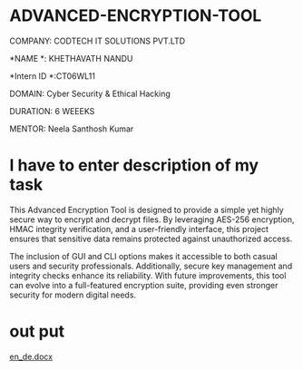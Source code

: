 # ADVANCED-ENCRYPTION-TOOL
COMPANY: CODTECH IT SOLUTIONS PVT.LTD

*NAME *: KHETHAVATH NANDU

*Intern ID *:CT06WL11

DOMAIN: Cyber Security & Ethical Hacking

DURATION: 6 WEEEKS

MENTOR: Neela Santhosh Kumar
# I have to enter description of my task
This Advanced Encryption Tool is designed to provide a simple yet highly secure way to encrypt and decrypt files. By leveraging AES-256 encryption, HMAC integrity verification, and a user-friendly interface, this project ensures that sensitive data remains protected against unauthorized access.

The inclusion of GUI and CLI options makes it accessible to both casual users and security professionals. Additionally, secure key management and integrity checks enhance its reliability. With future improvements, this tool can evolve into a full-featured encryption suite, providing even stronger security for modern digital needs.
# out put
[en_de.docx](https://github.com/user-attachments/files/19573107/en_de.docx)

